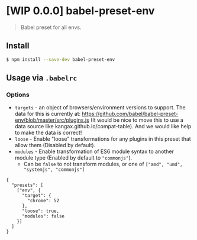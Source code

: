 # [WIP 0.0.0] babel-preset-env

> Babel preset for all envs.

## Install

```sh
$ npm install --save-dev babel-preset-env
```

## Usage via `.babelrc`

### Options

* `targets` - an object of browsers/environment versions to support. The data for this is currently at: https://github.com/babel/babel-preset-env/blob/master/src/plugins.js (It would be nice to move this to use a data source like kangax.github.io/compat-table). And we would like help to make the data is correct!
* `loose` - Enable "loose" transformations for any plugins in this preset that allow them (Disabled by default).
* `modules` - Enable transformation of ES6 module syntax to another module type (Enabled by default to `"commonjs"`).
  * Can be `false` to not transform modules, or one of `["amd", "umd", "systemjs", "commonjs"]`

```
{
  "presets": [
    ["env", {
      "target": {
        "chrome": 52
      },
      "loose": true,
      "modules": false
    }]
  ]
}
```
